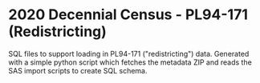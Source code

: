 2020 Decennial Census - PL94-171 (Redistricting)
================================================

SQL files to support loading in PL94-171 ("redistricting") data.  Generated with a simple python script which fetches the metadata ZIP and reads the SAS import scripts to create SQL schema.
